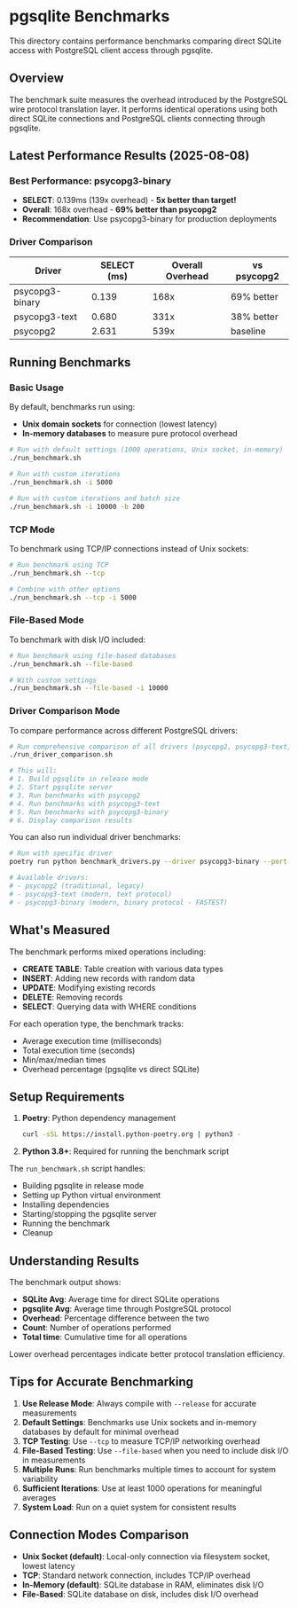 # pgsqlite Benchmarks

This directory contains performance benchmarks comparing direct SQLite access with PostgreSQL client access through pgsqlite.

## Overview

The benchmark suite measures the overhead introduced by the PostgreSQL wire protocol translation layer. It performs identical operations using both direct SQLite connections and PostgreSQL clients connecting through pgsqlite.

## Latest Performance Results (2025-08-08)

### Best Performance: psycopg3-binary
- **SELECT**: 0.139ms (139x overhead) - **5x better than target!**
- **Overall**: 168x overhead - **69% better than psycopg2**
- **Recommendation**: Use psycopg3-binary for production deployments

### Driver Comparison
| Driver | SELECT (ms) | Overall Overhead | vs psycopg2 |
|--------|------------|------------------|-------------|
| psycopg3-binary | 0.139 | 168x | 69% better |
| psycopg3-text | 0.680 | 331x | 38% better |
| psycopg2 | 2.631 | 539x | baseline |

## Running Benchmarks

### Basic Usage

By default, benchmarks run using:
- **Unix domain sockets** for connection (lowest latency)
- **In-memory databases** to measure pure protocol overhead

```bash
# Run with default settings (1000 operations, Unix socket, in-memory)
./run_benchmark.sh

# Run with custom iterations
./run_benchmark.sh -i 5000

# Run with custom iterations and batch size
./run_benchmark.sh -i 10000 -b 200
```

### TCP Mode

To benchmark using TCP/IP connections instead of Unix sockets:

```bash
# Run benchmark using TCP
./run_benchmark.sh --tcp

# Combine with other options
./run_benchmark.sh --tcp -i 5000
```

### File-Based Mode

To benchmark with disk I/O included:

```bash
# Run benchmark using file-based databases
./run_benchmark.sh --file-based

# With custom settings
./run_benchmark.sh --file-based -i 10000
```

### Driver Comparison Mode

To compare performance across different PostgreSQL drivers:

```bash
# Run comprehensive comparison of all drivers (psycopg2, psycopg3-text, psycopg3-binary)
./run_driver_comparison.sh

# This will:
# 1. Build pgsqlite in release mode
# 2. Start pgsqlite server
# 3. Run benchmarks with psycopg2
# 4. Run benchmarks with psycopg3-text
# 5. Run benchmarks with psycopg3-binary
# 6. Display comparison results
```

You can also run individual driver benchmarks:

```bash
# Run with specific driver
poetry run python benchmark_drivers.py --driver psycopg3-binary --port 5432

# Available drivers:
# - psycopg2 (traditional, legacy)
# - psycopg3-text (modern, text protocol)
# - psycopg3-binary (modern, binary protocol - FASTEST)
```

## What's Measured

The benchmark performs mixed operations including:
- **CREATE TABLE**: Table creation with various data types
- **INSERT**: Adding new records with random data
- **UPDATE**: Modifying existing records
- **DELETE**: Removing records
- **SELECT**: Querying data with WHERE conditions

For each operation type, the benchmark tracks:
- Average execution time (milliseconds)
- Total execution time (seconds)
- Min/max/median times
- Overhead percentage (pgsqlite vs direct SQLite)

## Setup Requirements

1. **Poetry**: Python dependency management
   ```bash
   curl -sSL https://install.python-poetry.org | python3 -
   ```

2. **Python 3.8+**: Required for running the benchmark script

The `run_benchmark.sh` script handles:
- Building pgsqlite in release mode
- Setting up Python virtual environment
- Installing dependencies
- Starting/stopping the pgsqlite server
- Running the benchmark
- Cleanup

## Understanding Results

The benchmark output shows:
- **SQLite Avg**: Average time for direct SQLite operations
- **pgsqlite Avg**: Average time through PostgreSQL protocol
- **Overhead**: Percentage difference between the two
- **Count**: Number of operations performed
- **Total time**: Cumulative time for all operations

Lower overhead percentages indicate better protocol translation efficiency.

## Tips for Accurate Benchmarking

1. **Use Release Mode**: Always compile with `--release` for accurate measurements
2. **Default Settings**: Benchmarks use Unix sockets and in-memory databases by default for minimal overhead
3. **TCP Testing**: Use `--tcp` to measure TCP/IP networking overhead
4. **File-Based Testing**: Use `--file-based` when you need to include disk I/O in measurements
5. **Multiple Runs**: Run benchmarks multiple times to account for system variability
6. **Sufficient Iterations**: Use at least 1000 operations for meaningful averages
7. **System Load**: Run on a quiet system for consistent results

## Connection Modes Comparison

- **Unix Socket (default)**: Local-only connection via filesystem socket, lowest latency
- **TCP**: Standard network connection, includes TCP/IP overhead
- **In-Memory (default)**: SQLite database in RAM, eliminates disk I/O
- **File-Based**: SQLite database on disk, includes disk I/O overhead